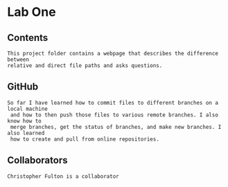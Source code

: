 # Lab One

## Contents
    This project folder contains a webpage that describes the difference between 
    relative and direct file paths and asks questions.

## GitHub
    So far I have learned how to commit files to different branches on a local machine
     and how to then push those files to various remote branches. I also know how to 
     merge branches, get the status of branches, and make new branches. I also learned 
     how to create and pull from online repositories. 
     
## Collaborators
    Christopher Fulton is a collaborator














